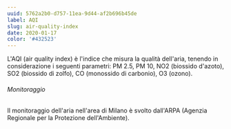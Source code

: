 ```yaml
---
uuid: 5762a2b0-d757-11ea-9d44-af2b696b45de
label: AQI
slug: air-quality-index
date: 2020-01-17
color: '#432523'
---
```


L'AQI (air quality index) è l'indice che misura la qualità dell'aria, tenendo in considerazione i seguenti parametri: PM 2.5, PM 10, NO2 (biossido d'azoto), SO2 (biossido di zolfo), CO (monossido di carbonio), O3 (ozono).

###### Monitoraggio

Il monitoraggio dell'aria nell'area di Milano è svolto dall'ARPA (Agenzia Regionale per la Protezione dell'Ambiente).

